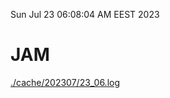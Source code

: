Sun Jul 23 06:08:04 AM EEST 2023
# JAM
<a href='./cache/202307/23_06.log'>./cache/202307/23_06.log</a>
